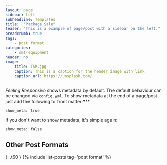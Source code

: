 ```yaml
---
layout: page
sidebar: left
subheadline: Templates
title:  "Package Sale"
teaser: "This is a example of page/post with a sidebar on the left."
breadcrumb: true
tags:
    - post format
categories:
    - smt-equipment
header: no
image:
    title: TSM.jpg
    caption: This is a caption for the header image with link
    caption_url: https://unsplash.com/
---
```

*Feeling Responsive* shows metadata by default. The default behaviour can be changed via `config.yml`. To show metadata at the end of a page/post just add the following to front matter:***
<!--more-->

~~~
show_meta: true
~~~

If you don't want to show metadata, it's simple again:

~~~
show_meta: false
~~~


## Other Post Formats
{: .t60 }
{% include list-posts tag='post format' %}

